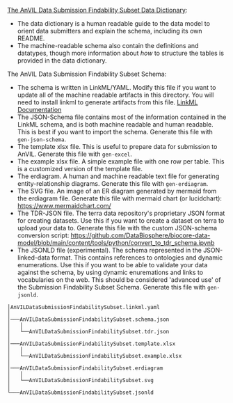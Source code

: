 [The AnVIL Data Submission Findability Subset Data Dictionary](https://docs.google.com/spreadsheets/d/1D0L5wm5pnpLKYqakYm9tyy-VmP5oJmGR/edit?usp=sharing&ouid=102875356054992937278&rtpof=true&sd=true):
   * The data dictionary is a human readable guide to the data model to orient data submitters and explain the schema, including its own README.
   * The machine-readable schema also contain the definitions and datatypes, though more information about *how* to structure the tables is provided in the data dictionary.

The AnVIL Data Submission Findability Subset Schema:
   * The schema is written in LinkML/YAML. Modify this file if you want to update all of the machine readable artifacts in this directory. You will need to install linkml to generate artifacts from this file. [LinkML Documentation](linkml.io)
   * The JSON-Schema file contains most of the information contained in the LinkML schema, and is both machine readable and human readable. This is best if you want to import the schema. Generate this file with `gen-json-schema`.
   * The template xlsx file. This is useful to prepare data for submission to AnVIL. Generate this file with `gen-excel`.
   * The example xlsx file. A simple example file with one row per table. This is a customized version of the template file.
   * The erdiagram. A human and machine readable text file for generating entity-relationship diagrams. Generate this file with `gen-erdiagram`.
   * The SVG file. An image of an ER diagram generated by mermaid from the erdiagram file. Generate this file with mermaid chart (or lucidchart): https://www.mermaidchart.com/ 
   * The TDR-JSON file. The terra data repository's proprietary JSON format for creating datasets. Use this if you want to create a dataset on terra to upload your data to. Generate this file with the custom JSON-schema conversion script: https://github.com/DataBiosphere/biocore-data-model/blob/main/content/tools/python/convert_to_tdr_schema.ipynb
   * The JSONLD file (experimental). The schema represented in the JSON-linked-data format. This contains references to ontologies and dynamic enumerations. Use this if you want to be able to validate your data against the schema, by using dynamic enuremations and links to vocabularies on the web. This should be considered 'advanced use' of the Submission Findability Subset Schema. Generate this file with `gen-jsonld`.

    │AnVILDataSubmissionFindabilitySubset.linkml.yaml                           
    │                                                                           
    │───AnVILDataSubmissionFindabilitySubset.schema.json                        
    │   │                                                                       
    │   └──AnVILDataSubmissionFindabilitySubset.tdr.json                        
    │                                                                           
    │───AnVILDataSubmissionFindabilitySubset.template.xlsx
    │   │                                                                       
    │   └──AnVILDataSubmissionFindabilitySubset.example.xlsx     
    │                                                                           
    │───AnVILDataSubmissionFindabilitySubset.erdiagram                          
    │   │                                                                       
    │   └──AnVILDataSubmissionFindabilitySubset.svg                             
    │                                                                           
    └───AnVILDataSubmissionFindabilitySubset.jsonld   
